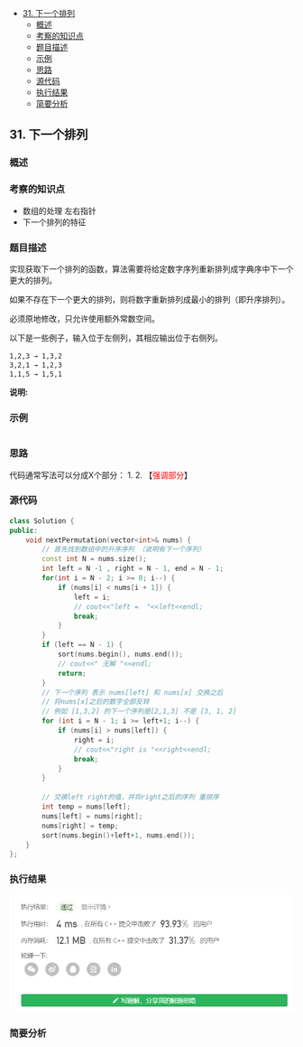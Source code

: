 <!-- TOC -->

- [31. 下一个排列](#31-下一个排列)
  - [概述](#概述)
  - [考察的知识点](#考察的知识点)
  - [题目描述](#题目描述)
  - [示例](#示例)
  - [思路](#思路)
  - [源代码](#源代码)
  - [执行结果](#执行结果)
  - [简要分析](#简要分析)

<!-- /TOC -->
## 31. 下一个排列

### 概述

### 考察的知识点
- 数组的处理 左右指针
- 下一个排列的特征

### 题目描述
实现获取下一个排列的函数，算法需要将给定数字序列重新排列成字典序中下一个更大的排列。

如果不存在下一个更大的排列，则将数字重新排列成最小的排列（即升序排列）。

必须原地修改，只允许使用额外常数空间。

以下是一些例子，输入位于左侧列，其相应输出位于右侧列。
```
1,2,3 → 1,3,2
3,2,1 → 1,2,3
1,1,5 → 1,5,1
```
**说明:** 
### 示例

```

```


<!-- -->
### 思路
代码通常写法可以分成X个部分：
    1. 
    2. 
【<font color = red>强调部分</font>】
### 源代码
```C++
class Solution {
public:
    void nextPermutation(vector<int>& nums) {
        // 首先找到数组中的升序序列 （说明有下一个序列）
        const int N = nums.size();
        int left = N -1 , right = N - 1, end = N - 1;
        for(int i = N - 2; i >= 0; i--) {
            if (nums[i] < nums[i + 1]) {
                left = i;
                // cout<<"left =  "<<left<<endl;
                break;
            }
        }
        if (left == N - 1) {
            sort(nums.begin(), nums.end());
            // cout<<" 无解 "<<endl;
            return;
        }
        // 下一个序列 表示 nums[left] 和 nums[x] 交换之后
        // 将nums[x]之后的数字全部反转
        // 例如 [1,3,2] 的下一个序列是[2,1,3] 不是 [3, 1, 2]
        for (int i = N - 1; i >= left+1; i--) {
            if (nums[i] > nums[left]) {
                right = i;
                // cout<<"right is "<<right<<endl;
                break;
            }
        }

        // 交换left right的值，并将right之后的序列 重排序
        int temp = nums[left];
        nums[left] = nums[right];
        nums[right] = temp;
        sort(nums.begin()+left+1, nums.end());
    }
};
```
### 执行结果
![](./images/31%20result_nextPermutation.png)
###  简要分析

